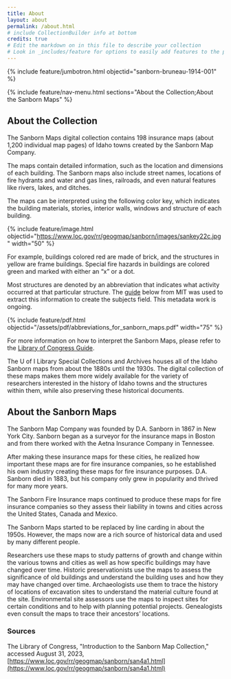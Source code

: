 ```yaml
---
title: About
layout: about
permalink: /about.html
# include CollectionBuilder info at bottom
credits: true
# Edit the markdown on in this file to describe your collection
# Look in _includes/feature for options to easily add features to the page
---
```


{% include feature/jumbotron.html objectid="sanborn-bruneau-1914-001" %} 

{% include feature/nav-menu.html sections="About the Collection;About the Sanborn Maps" %}

## About the Collection

The Sanborn Maps digital collection contains 198 insurance maps (about 1,200 individual map pages) of Idaho towns created by the Sanborn Map Company. 

The maps contain detailed information, such as the location and dimensions of each building. The Sanborn maps also include street names, locations of fire hydrants and water and gas lines, railroads, and even natural features like rivers, lakes, and ditches.

The maps can be interpreted using the following color key, which indicates the building materials, stories, interior walls, windows and structure of each building. 

{% include feature/image.html objectid="https://www.loc.gov/rr/geogmap/sanborn/images/sankey22c.jpg" width="50" %}

For example, buildings colored red are made of brick, and the structures in yellow are frame buildings. Special fire hazards in buildings are colored green and marked with either an “x” or a dot.

Most structures are denoted by an abbreviation that indicates what activity occurred at that particular structure. The [guide](https://web.mit.edu/thecity/resources/abbreviations_for_sanborn_maps.pdf) below from MIT was used to extract this information to create the subjects field. This metadata work is ongoing.

{% include feature/pdf.html objectid="/assets/pdf/abbreviations_for_sanborn_maps.pdf" width="75" %}

For more information on how to interpret the Sanborn Maps, please refer to the [Library of Congress Guide](https://guides.loc.gov/fire-insurance-maps/sanborn-interpreting).

The U of I Library Special Collections and Archives houses all of the Idaho Sanborn maps from about the 1880s until the 1930s. The digital collection of these maps makes them more widely available for the variety of researchers interested in the history of Idaho towns and the structures within them, while also preserving these historical documents.

## About the Sanborn Maps

The Sanborn Map Company was founded by D.A. Sanborn in 1867 in New York City. Sanborn began as a surveyor for the insurance maps in Boston and from there worked with the Aetna Insurance Company in Tennessee. 

After making these insurance maps for these cities, he realized how important these maps are for fire insurance companies, so he established his own industry creating these maps for fire insurance purposes. D.A. Sanborn died in 1883, but his company only grew in popularity and thrived for many more years. 

The Sanborn Fire Insurance maps continued to produce these maps for fire insurance companies so they assess their liability in towns and cities across the United States, Canada and Mexico.

The Sanborn Maps started to be replaced by line carding in about the 1950s. However, the maps now are a rich source of historical data and used by many different people. 

Researchers use these maps to study patterns of growth and change within the various towns and cities as well as how specific buildings may have changed over time. Historic preservationists use the maps to assess the significance of old buildings and understand the building uses and how they may have changed over time. Archaeologists use them to trace the history of locations of excavation sites to understand the material culture found at the site. Environmental site assessors use the maps to inspect sites for certain conditions and to help with planning potential projects. Genealogists even consult the maps to trace their ancestors’ locations.  

### Sources

The Library of Congress, "Introduction to the Sanborn Map Collection," accessed August 31, 2023, [https://www.loc.gov/rr/geogmap/sanborn/san4a1.html](https://www.loc.gov/rr/geogmap/sanborn/san4a1.html)
